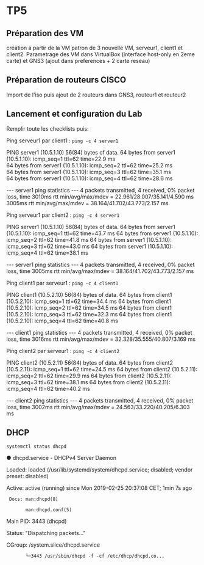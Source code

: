 # TP5

## Préparation des VM

création a partir de la VM patron de 3 nouvelle VM, serveur1, client1 et client2. Parametrage des VM dans VirtualBox (interface host-only en 2eme carte) et GNS3 (ajout dans preferences + 2 carte reseau)

## Préparation de routeurs CISCO

Import de l'iso puis ajout de 2 routeurs dans GNS3, routeur1 et routeur2

## Lancement et configuration du Lab

Remplir toute les checklists puis:

Ping serveur1 par client1 : `ping -c 4 server1`

PING server1 (10.5.1.10) 56(84) bytes of data.
64 bytes from server1 (10.5.1.10): icmp_seq=1 ttl=62 time=22.9 ms                                                                   
64 bytes from server1 (10.5.1.10): icmp_seq=2 ttl=62 time=25.2 ms                                                                
64 bytes from server1 (10.5.1.10): icmp_seq=3 ttl=62 time=35.1 ms                                                              
64 bytes from server1 (10.5.1.10): icmp_seq=4 ttl=62 time=28.6 ms                                                               

--- server1 ping statistics ---
4 packets transmitted, 4 received, 0% packet loss, time 3010ms
rtt min/avg/max/mdev = 22.961/28.007/35.141/4.590 ms
 3005ms
rtt min/avg/max/mdev = 38.164/41.702/43.773/2.157 ms


Ping serveur1 par client2 : `ping -c 4 server1`

PING server1 (10.5.1.10) 56(84) bytes of data.
64 bytes from server1 (10.5.1.10): icmp_seq=1 ttl=62 time=43.7 ms
64 bytes from server1 (10.5.1.10): icmp_seq=2 ttl=62 time=41.8 ms
64 bytes from server1 (10.5.1.10): icmp_seq=3 ttl=62 time=43.0 ms
64 bytes from server1 (10.5.1.10): icmp_seq=4 ttl=62 time=38.1 ms

--- server1 ping statistics ---
4 packets transmitted, 4 received, 0% packet loss, time 3005ms
rtt min/avg/max/mdev = 38.164/41.702/43.773/2.157 ms


Ping client1 par serveur1 : `ping -c 4 client1`

PING client1 (10.5.2.10) 56(84) bytes of data.
64 bytes from client1 (10.5.2.10): icmp_seq=1 ttl=62 time=34.4 ms
64 bytes from client1 (10.5.2.10): icmp_seq=2 ttl=62 time=34.5 ms
64 bytes from client1 (10.5.2.10): icmp_seq=3 ttl=62 time=32.3 ms
64 bytes from client1 (10.5.2.10): icmp_seq=4 ttl=62 time=40.8 ms

--- client1 ping statistics ---
4 packets transmitted, 4 received, 0% packet loss, time 3016ms
rtt min/avg/max/mdev = 32.328/35.555/40.807/3.169 ms


Ping client2 par serveur1  : `ping -c 4 client2`

PING client2 (10.5.2.11) 56(84) bytes of data.
64 bytes from client2 (10.5.2.11): icmp_seq=1 ttl=62 time=24.5 ms
64 bytes from client2 (10.5.2.11): icmp_seq=2 ttl=62 time=29.9 ms
64 bytes from client2 (10.5.2.11): icmp_seq=3 ttl=62 time=38.1 ms
64 bytes from client2 (10.5.2.11): icmp_seq=4 ttl=62 time=40.2 ms

--- client2 ping statistics ---
4 packets transmitted, 4 received, 0% packet loss, time 3002ms
rtt min/avg/max/mdev = 24.563/33.220/40.205/6.303 ms

## DHCP

`systemctl status dhcpd` 

● dhcpd.service - DHCPv4 Server Daemon  

   Loaded: loaded (/usr/lib/systemd/system/dhcpd.service; disabled; vendor preset: disabled) 
   
   Active: active (running) since Mon 2019-02-25 20:37:08 CET; 1min 7s ago  
   
     Docs: man:dhcpd(8)     
     
           man:dhcpd.conf(5)           
           
 Main PID: 3443 (dhcpd)  
 
   Status: "Dispatching packets..."  
   
   CGroup: /system.slice/dhcpd.service  
   
           └─3443 /usr/sbin/dhcpd -f -cf /etc/dhcp/dhcpd.co...
